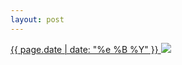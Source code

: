 ```yaml
---
layout: post
---
```


<p>
  <a href="/254">
    <time>{{ page.date | date: "%e %B %Y" }}</time>
    <img src="https://s3.amazonaws.com/life.aaronjgreenberg.com/254.jpg">
  </a>
  
</p>
